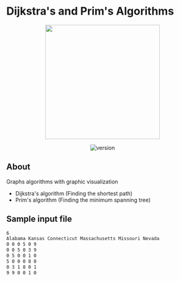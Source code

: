 # Dijkstra's and Prim's Algorithms
<p align="center">
  <img src="https://i.ibb.co/QfwMVfz/graphs.png" width="300">
</p>
<p align="center">
  <img src="https://img.shields.io/badge/version-1.0.0-black.svg" alt="version">
</p>

## About
Graphs algorithms with graphic visualization
- Dijkstra's algorithm (Finding the shortest path)
- Prim's algorithm (Finding the minimum spanning tree)

## Sample input file
```bash
6
Alabama Kansas Connecticut Massachusetts Missouri Nevada
0 0 0 5 0 9
0 0 5 0 3 9
0 5 0 0 1 0
5 0 0 0 8 0
0 3 1 8 0 1
9 9 0 0 1 0
```
